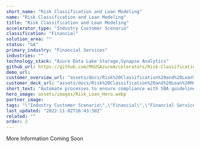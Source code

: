 ```yaml
---
short_name: "Risk Classification and Loan Modeling"
name: "Risk Classification and Loan Modeling"
title: "Risk Classification and Loan Modeling"
accelerator_type: "Industry Customer Scenario"
classification: "Financial"
solution_area: ""
status: "GA"
primary_industry: "Financial Services"
industries: ""
technology_stack: "Azure Data Lake Storage,Synapse Analytics"
github_url: https://github.com/MSUSAzureAccelerators/Risk-Classification-and-Load-Modeling-Solution-Accelerator
demo_url: 
customer_overview_url: "assets/docs/Risk%20Classification%20and%20Loan%20Modeling%20Overview.pdf"
customer_deck_url: "assets/docs/Risk%20Classification%20and%20Loan%20Modeling%20Customer%20Deck.pdf"
short_text: "Automate processes to ensure compliance with SBA guidelines."
hero_image: assets/images/Risk_Loan_Hero.webp
partner_image: 
tags: "\"Industry Customer Scenario\",\"Financial\",\"Financial Services\",\"Azure Data Lake Storage\",\"Synapse Analytics\",\"GA\""
last_updated: "2022-11-02T16:43:30Z"
related: ""
order: 2
---
```

More Information Coming Soon